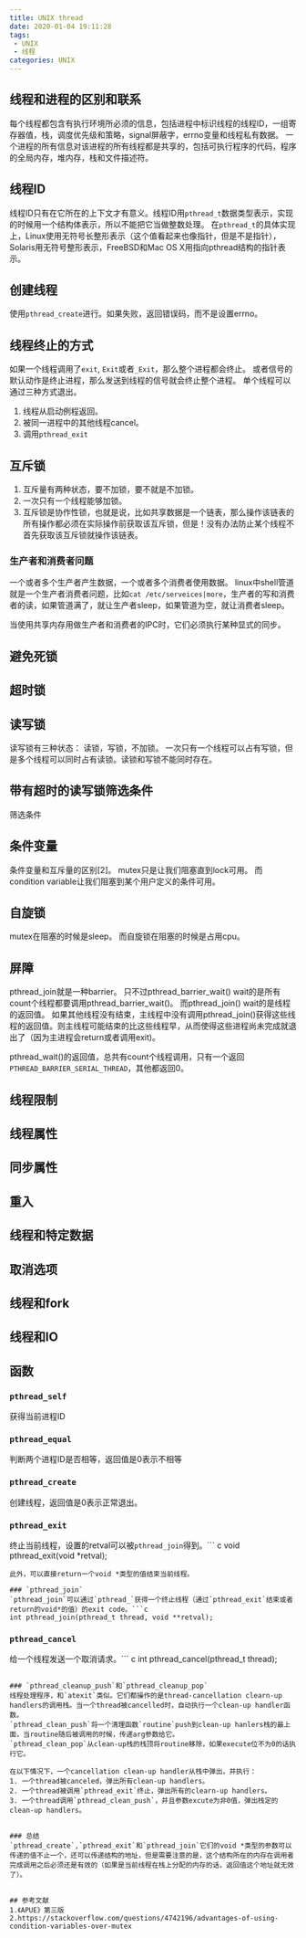 ```yaml
---
title: UNIX thread
date: 2020-01-04 19:11:28
tags:
 - UNIX
 - 线程
categories: UNIX
---
```


## 线程和进程的区别和联系
每个线程都包含有执行环境所必须的信息，包括进程中标识线程的线程ID，一组寄存器值，栈，调度优先级和策略，signal屏蔽字，errno变量和线程私有数据。
一个进程的所有信息对该进程的所有线程都是共享的，包括可执行程序的代码，程序的全局内存，堆内存，栈和文件描述符。

## 线程ID
线程ID只有在它所在的上下文才有意义。线程ID用`pthread_t`数据类型表示，实现的时候用一个结构体表示，所以不能把它当做整数处理。
在`pthread_t`的具体实现上，Linux使用无符号长整形表示（这个值看起来也像指针，但是不是指针），Solaris用无符号整形表示，FreeBSD和Mac OS X用指向pthread结构的指针表示。 

## 创建线程
使用`pthread_create`进行。如果失败，返回错误码，而不是设置errno。

## 线程终止的方式
如果一个线程调用了`exit`, `Exit`或者`_Exit`，那么整个进程都会终止。
或者信号的默认动作是终止进程，那么发送到线程的信号就会终止整个进程。
单个线程可以通过三种方式退出。
1. 线程从启动例程返回。
2. 被同一进程中的其他线程cancel。
3. 调用`pthread_exit`

## 互斥锁
1. 互斥量有两种状态，要不加锁，要不就是不加锁。
2. 一次只有一个线程能够加锁。
3. 互斥锁是协作性锁，也就是说，比如共享数据是一个链表，那么操作该链表的所有操作都必须在实际操作前获取该互斥锁，但是！没有办法防止某个线程不首先获取该互斥锁就操作该链表。

### 生产者和消费者问题
一个或者多个生产者产生数据，一个或者多个消费者使用数据。
linux中shell管道就是一个生产者消费者问题，比如`cat /etc/serveices|more`，生产者的写和消费者的读，如果管道满了，就让生产者sleep，如果管道为空，就让消费者sleep。

当使用共享内存用做生产者和消费者的IPC时，它们必须执行某种显式的同步。

## 避免死锁

## 超时锁

## 读写锁
读写锁有三种状态：
读锁，写锁，不加锁。
一次只有一个线程可以占有写锁，但是多个线程可以同时占有读锁。读锁和写锁不能同时存在。

## 带有超时的读写锁筛选条件
筛选条件

## 条件变量
条件变量和互斥量的区别[2]。
mutex只是让我们阻塞直到lock可用。
而condition variable让我们阻塞到某个用户定义的条件可用。

## 自旋锁
mutex在阻塞的时候是sleep。
而自旋锁在阻塞的时候是占用cpu。

## 屏障
pthread_join就是一种barrier。
只不过pthread_barrier_wait() wait的是所有count个线程都要调用pthread_barrier_wait()。
而pthread_join() wait的是线程的返回值。
如果其他线程没有结束，主线程中没有调用pthread_join()获得这些线程的返回值。则主线程可能结束的比这些线程早，从而使得这些进程尚未完成就退出了（因为主进程会return或者调用exit)。

pthread_wait()的返回值，总共有count个线程调用，只有一个返回`PTHREAD_BARRIER_SERIAL_THREAD`，其他都返回0。

## 线程限制

## 线程属性

## 同步属性

## 重入

## 线程和特定数据

## 取消选项

## 线程和fork

## 线程和IO

## 函数
### `pthread_self`
获得当前进程ID

### `pthread_equal`
判断两个进程ID是否相等，返回值是0表示不相等

### `pthread_create`
创建线程，返回值是0表示正常退出。

### `pthread_exit`
终止当前线程，设置的retval可以被`pthread_join`得到。``` c
void pthread_exit(void *retval);
```
此外，可以直接return一个void *类型的值结束当前线程。

### `pthread_join`
`pthread_join`可以通过`pthread_`获得一个终止线程（通过`pthread_exit`结束或者return的void*的值）的exit code。```c
int pthread_join(pthread_t thread, void **retval);
```

### `pthread_cancel`
给一个线程发送一个取消请求。``` c
int pthread_cancel(pthread_t thread);
```

### `pthread_cleanup_push`和`pthread_cleanup_pop`
线程处理程序，和`atexit`类似。它们都操作的是thread-cancellation clearn-up handlers的调用栈。当一个thread被cancelled时，自动执行一个clean-up handler函数。
`pthread_clean_push`将一个清理函数`routine`push到clean-up hanlers栈的最上面，当routine随后被调用的时候，传递arg参数给它。
`pthread_clean_pop`从clean-up栈的栈顶将routine移除，如果execute位不为0的话执行它。

在以下情况下，一个cancellation clean-up handler从栈中弹出，并执行：
1. 一个thread被canceled，弹出所有clean-up handlers。
2. 一个thread被调用`pthread_exit`终止，弹出所有的clearn-up handlers。
3. 一个thread调用`pthread_clean_push`，并且参数excute为非0值，弹出栈定的clean-up handlers。


### 总结
`pthread_create`,`pthread_exit`和`pthread_join`它们的void *类型的参数可以传递的值不止一个，还可以传递结构的地址，但是需要注意的是，这个结构所在的内存在调用者完成调用之后必须还是有效的（如果是当前线程在栈上分配的内存的话，返回值这个地址就无效了）。


## 参考文献
1.《APUE》第三版
2.https://stackoverflow.com/questions/4742196/advantages-of-using-condition-variables-over-mutex
